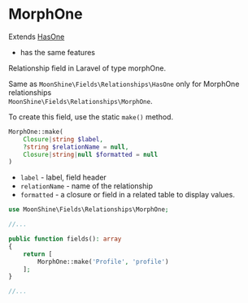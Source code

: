 # MorphOne

Extends [HasOne](https://moonshine-laravel.com/docs/resource/fields/fields-has_one)
* has the same features  

Relationship field in Laravel of type morphOne.

Same as `MoonShine\Fields\Relationships\HasOne` only for MorphOne relationships  
`MoonShine\Fields\Relationships\MorphOne`.

To create this field, use the static `make()` method.

```php
MorphOne::make(
    Closure|string $label,
    ?string $relationName = null,
    Closure|string|null $formatted = null
)
```

- `label` - label, field header 
- `relationName` - name of the relationship  
- `formatted` - a closure or field in a related table to display values.  

```php
use MoonShine\Fields\Relationships\MorphOne;

//...

public function fields(): array
{
    return [
        MorphOne::make('Profile', 'profile')
    ];
}

//...
```

